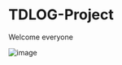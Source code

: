 # TDLOG-Project

Welcome everyone

![image](https://user-images.githubusercontent.com/109675898/199854162-2db38cad-9677-4796-a2e4-c3bdf908e682.png)

